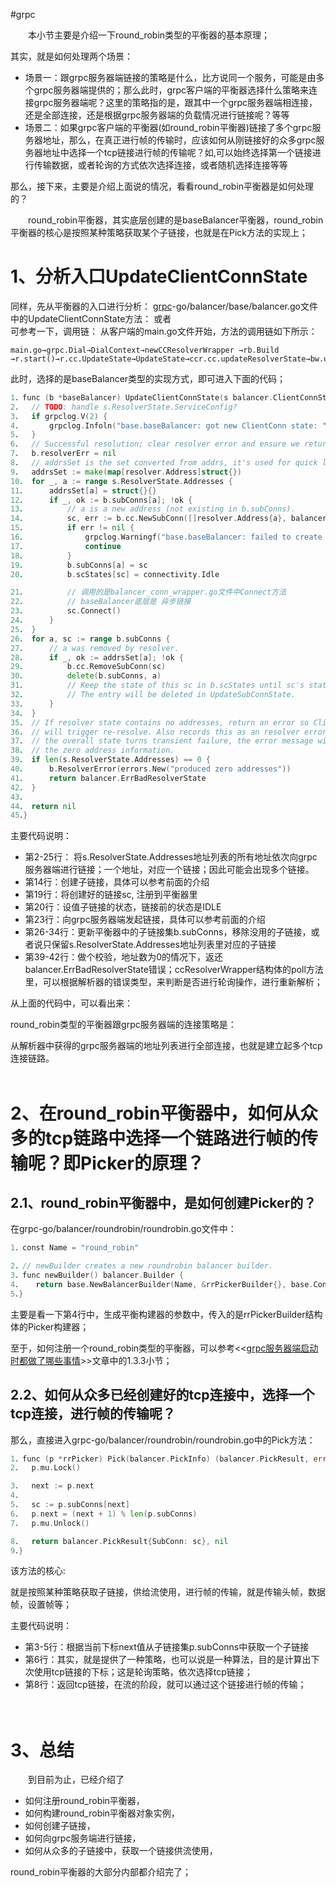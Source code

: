 #grpc 


  本小节主要是介绍一下round_robin类型的平衡器的基本原理；

其实，就是如何处理两个场景：

-   场景一：跟grpc服务器端链接的策略是什么，比方说同一个服务，可能是由多个grpc服务器端提供的；那么此时，grpc客户端的平衡器选择什么策略来连接grpc服务器端呢？这里的策略指的是，跟其中一个grpc服务器端相连接，还是全部连接，还是根据grpc服务器端的负载情况进行链接呢？等等
-   场景二：如果grpc客户端的平衡器(如round_robin平衡器)链接了多个grpc服务器地址，那么，在真正进行帧的传输时，应该如何从刚链接好的众多grpc服务器地址中选择一个tcp链接进行帧的传输呢？如,可以始终选择第一个链接进行传输数据，或者轮询的方式依次选择连接，或者随机选择连接等等

那么，接下来，主要是介绍上面说的情况，看看round_robin平衡器是如何处理的？

  round_robin平衡器，其实底层创建的是baseBalancer平衡器，round_robin平衡器的核心是按照某种策略获取某个子链接，也就是在Pick方法的实现上；  
# 1、分析入口UpdateClientConnState
同样，先从平衡器的入口进行分析：
[grpc](https://so.csdn.net/so/search?q=grpc&spm=1001.2101.3001.7020)-go/balancer/base/balancer.go文件中的UpdateClientConnState方法：
或者  
可参考一下，调用链：
从客户端的main.go文件开始，方法的调用链如下所示：
```
main.go→grpc.Dial→DialContext→newCCResolverWrapper →rb.Build →r.start()→r.cc.UpdateState→UpdateState→ccr.cc.updateResolverState→bw.updateClientConnState→ccb.balancer.UpdateClientConnState
```

此时，选择的是baseBalancer类型的实现方式，即可进入下面的代码；
```go
1．func (b *baseBalancer) UpdateClientConnState(s balancer.ClientConnState) error {
2．	// TODO: handle s.ResolverState.ServiceConfig?
3．	if grpclog.V(2) {
4．		grpclog.Infoln("base.baseBalancer: got new ClientConn state: ", s)
5．	}
6．	// Successful resolution; clear resolver error and ensure we return nil.
7．	b.resolverErr = nil
8．	// addrsSet is the set converted from addrs, it's used for quick lookup of an address.
9．	addrsSet := make(map[resolver.Address]struct{})
10．	for _, a := range s.ResolverState.Addresses {
11．		addrsSet[a] = struct{}{}
12．		if _, ok := b.subConns[a]; !ok {
13．			// a is a new address (not existing in b.subConns).
14．			sc, err := b.cc.NewSubConn([]resolver.Address{a}, balancer.NewSubConnOptions{HealthCheckEnabled: b.config.HealthCheck})
15．			if err != nil {
16．				grpclog.Warningf("base.baseBalancer: failed to create new SubConn: %v", err)
17．				continue
18．			}
19．			b.subConns[a] = sc
20．			b.scStates[sc] = connectivity.Idle

21．			// 调用的是balancer_conn_wrapper.go文件中Connect方法
22．			// baseBalancer底层是 异步链接
23．			sc.Connect()
24．		}
25．	}
26．	for a, sc := range b.subConns {
27．		// a was removed by resolver.
28．		if _, ok := addrsSet[a]; !ok {
29．			b.cc.RemoveSubConn(sc)
30．			delete(b.subConns, a)
31．			// Keep the state of this sc in b.scStates until sc's state becomes Shutdown.
32．			// The entry will be deleted in UpdateSubConnState.
33．		}
34．	}
35．	// If resolver state contains no addresses, return an error so ClientConn
36．	// will trigger re-resolve. Also records this as an resolver error, so when
37．	// the overall state turns transient failure, the error message will have
38．	// the zero address information.
39．	if len(s.ResolverState.Addresses) == 0 {
40．		b.ResolverError(errors.New("produced zero addresses"))
41．		return balancer.ErrBadResolverState
42．	}
43．	
44．	return nil
45．}
```

主要代码说明：

-   第2-25行： 将s.ResolverState.Addresses地址列表的所有地址依次向grpc服务器端进行链接；一个地址，对应一个链接；因此可能会出现多个链接。
-   第14行：创建子链接，具体可以参考前面的介绍
-   第19行：将创建好的链接sc, 注册到平衡器里
-   第20行：设值子链接的状态，链接前的状态是IDLE
-   第23行：向grpc服务器端发起链接，具体可以参考前面的介绍
-   第26-34行：更新平衡器中的子链接集b.subConns，移除没用的子链接，或者说只保留s.ResolverState.Addresses地址列表里对应的子链接
-   第39-42行：做个校验，地址数为0的情况下，返还 balancer.ErrBadResolverState错误；ccResolverWrapper结构体的poll方法里，可以根据解析器的错误类型，来判断是否进行轮询操作，进行重新解析；

从上面的代码中，可以看出来：

round_robin类型的平衡器跟grpc服务器端的连接策略是：

从解析器中获得的grpc服务器端的地址列表进行全部连接，也就是建立起多个tcp连接链路。  
   
# 2、在round_robin平衡器中，如何从众多的tcp链路中选择一个链路进行帧的传输呢？即Picker的原理？

## 2.1、round_robin平衡器中，是如何创建Picker的？

在grpc-go/balancer/roundrobin/roundrobin.go文件中：

```go
1．const Name = "round_robin"

2．// newBuilder creates a new roundrobin balancer builder.
3．func newBuilder() balancer.Builder {
4．   return base.NewBalancerBuilder(Name, &rrPickerBuilder{}, base.Config{HealthCheck: true})
5．}
```

主要是看一下第4行中，生成平衡构建器的参数中，传入的是rrPickerBuilder结构体的Picker构建器；

至于，如何注册一个round_robin类型的平衡器，可以参考<<[grpc服务器端启动时都做了哪些事情](https://blog.csdn.net/u011582922/article/details/116643989)>>文章中的1.3.3小节；

## 2.2、如何从众多已经创建好的tcp连接中，选择一个tcp连接，进行帧的传输呢？

那么，直接进入grpc-go/balancer/roundrobin/roundrobin.go中的Pick方法：

```go
1．func (p *rrPicker) Pick(balancer.PickInfo) (balancer.PickResult, error) {
2． 	p.mu.Lock()

3． 	next := p.next
4．	
5． 	sc := p.subConns[next]
6． 	p.next = (next + 1) % len(p.subConns)
7． 	p.mu.Unlock()

8． 	return balancer.PickResult{SubConn: sc}, nil
9．}
```

该方法的核心:

就是按照某种策略获取子链接，供给流使用，进行帧的传输，就是传输头帧，数据帧，设置帧等；

主要代码说明：

-   第3-5行：根据当前下标next值从子链接集p.subConns中获取一个子链接
-   第6行：其实，就是提供了一种策略，也可以说是一种算法，目的是计算出下次使用tcp链接的下标；这是轮询策略，依次选择tcp链接；
-   第8行：返回tcp链接，在流的阶段，就可以通过这个链接进行帧的传输；  
       
     

# 3、总结

  到目前为止，已经介绍了

-   如何注册round_robin平衡器，
-   如何构建round_robin平衡器对象实例，
-   如何创建子链接，
-   如何向grpc服务端进行链接，
-   如何从众多的子链接中，获取一个链接供流使用，

round_robin平衡器的大部分内部都介绍完了；